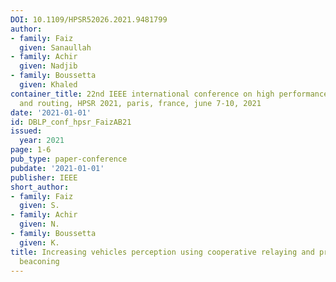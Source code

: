 ```yaml
---
DOI: 10.1109/HPSR52026.2021.9481799
author:
- family: Faiz
  given: Sanaullah
- family: Achir
  given: Nadjib
- family: Boussetta
  given: Khaled
container_title: 22nd IEEE international conference on high performance switching
  and routing, HPSR 2021, paris, france, june 7-10, 2021
date: '2021-01-01'
id: DBLP_conf_hpsr_FaizAB21
issued:
  year: 2021
page: 1-6
pub_type: paper-conference
pubdate: '2021-01-01'
publisher: IEEE
short_author:
- family: Faiz
  given: S.
- family: Achir
  given: N.
- family: Boussetta
  given: K.
title: Increasing vehicles perception using cooperative relaying and priority-based
  beaconing
---
```


